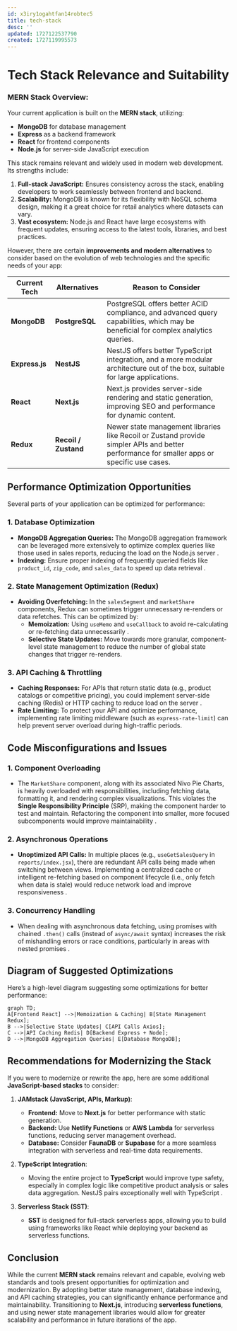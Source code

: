 ```yaml
---
id: x3iry1ogahtfan14robtec5
title: tech-stack
desc: ''
updated: 1727122537790
created: 1727119995573
---
```

# Tech Stack Relevance and Suitability

### MERN Stack Overview:

Your current application is built on the **MERN stack**, utilizing:

-   **MongoDB** for database management
-   **Express** as a backend framework
-   **React** for frontend components
-   **Node.js** for server-side JavaScript execution

This stack remains relevant and widely used in modern web development. Its strengths include:

1.  **Full-stack JavaScript:** Ensures consistency across the stack, enabling developers to work seamlessly between frontend and backend.
2.  **Scalability:** MongoDB is known for its flexibility with NoSQL schema design, making it a great choice for retail analytics where datasets can vary.
3.  **Vast ecosystem:** Node.js and React have large ecosystems with frequent updates, ensuring access to the latest tools, libraries, and best practices.

However, there are certain **improvements and modern alternatives** to consider based on the evolution of web technologies and the specific needs of your app:

| Current Tech | Alternatives | Reason to Consider |
| --- | --- | --- |
| **MongoDB** | **PostgreSQL** | PostgreSQL offers better ACID compliance, and advanced query capabilities, which may be beneficial for complex analytics queries. |
| **Express.js** | **NestJS** | NestJS offers better TypeScript integration, and a more modular architecture out of the box, suitable for large applications. |
| **React** | **Next.js** | Next.js provides server-side rendering and static generation, improving SEO and performance for dynamic content. |
| **Redux** | **Recoil / Zustand** | Newer state management libraries like Recoil or Zustand provide simpler APIs and better performance for smaller apps or specific use cases. |

## Performance Optimization Opportunities

Several parts of your application can be optimized for performance:

### 1\. **Database Optimization**

-   **MongoDB Aggregation Queries:** The MongoDB aggregation framework can be leveraged more extensively to optimize complex queries like those used in sales reports, reducing the load on the Node.js server .
-   **Indexing:** Ensure proper indexing of frequently queried fields like `product_id`, `zip_code`, and `sales_data` to speed up data retrieval .

### 2\. **State Management Optimization (Redux)**

-   **Avoiding Overfetching:** In the `salesSegment` and `marketShare` components, Redux can sometimes trigger unnecessary re-renders or data refetches. This can be optimized by:
    -   **Memoization:** Using `useMemo` and `useCallback` to avoid re-calculating or re-fetching data unnecessarily .
    -   **Selective State Updates:** Move towards more granular, component-level state management to reduce the number of global state changes that trigger re-renders.

### 3\. **API Caching & Throttling**

-   **Caching Responses:** For APIs that return static data (e.g., product catalogs or competitive pricing), you could implement server-side caching (Redis) or HTTP caching to reduce load on the server .
-   **Rate Limiting:** To protect your API and optimize performance, implementing rate limiting middleware (such as `express-rate-limit`) can help prevent server overload during high-traffic periods.

## Code Misconfigurations and Issues

### 1\. **Component Overloading**

-   The `MarketShare` component, along with its associated Nivo Pie Charts, is heavily overloaded with responsibilities, including fetching data, formatting it, and rendering complex visualizations. This violates the **Single Responsibility Principle** (SRP), making the component harder to test and maintain. Refactoring the component into smaller, more focused subcomponents would improve maintainability .

### 2\. **Asynchronous Operations**

-   **Unoptimized API Calls:** In multiple places (e.g., `useGetSalesQuery` in `reports/index.jsx`), there are redundant API calls being made when switching between views. Implementing a centralized cache or intelligent re-fetching based on component lifecycle (i.e., only fetch when data is stale) would reduce network load and improve responsiveness .

### 3\. **Concurrency Handling**

-   When dealing with asynchronous data fetching, using promises with chained `.then()` calls (instead of `async/await` syntax) increases the risk of mishandling errors or race conditions, particularly in areas with nested promises .

## Diagram of Suggested Optimizations

Here’s a high-level diagram suggesting some optimizations for better performance:

```mermaid
graph TD;
A[Frontend React] -->|Memoization & Caching| B[State Management Redux];
B -->|Selective State Updates| C[API Calls Axios];
C -->|API Caching Redis| D[Backend Express + Node];
D -->|MongoDB Aggregation Queries| E[Database MongoDB];

```

## Recommendations for Modernizing the Stack

If you were to modernize or rewrite the app, here are some additional **JavaScript-based stacks** to consider:

1.  **JAMstack (JavaScript, APIs, Markup)**:
    
    -   **Frontend:** Move to **Next.js** for better performance with static generation.
    -   **Backend:** Use **Netlify Functions** or **AWS Lambda** for serverless functions, reducing server management overhead.
    -   **Database:** Consider **FaunaDB** or **Supabase** for a more seamless integration with serverless and real-time data requirements.
2.  **TypeScript Integration**:
    
    -   Moving the entire project to **TypeScript** would improve type safety, especially in complex logic like competitive product analysis or sales data aggregation. NestJS pairs exceptionally well with TypeScript .
3.  **Serverless Stack (SST)**:
    
    -   **SST** is designed for full-stack serverless apps, allowing you to build using frameworks like React while deploying your backend as serverless functions.

## Conclusion

While the current **MERN stack** remains relevant and capable, evolving web standards and tools present opportunities for optimization and modernization. By adopting better state management, database indexing, and API caching strategies, you can significantly enhance performance and maintainability. Transitioning to **Next.js**, introducing **serverless functions**, and using newer state management libraries would allow for greater scalability and performance in future iterations of the app.
